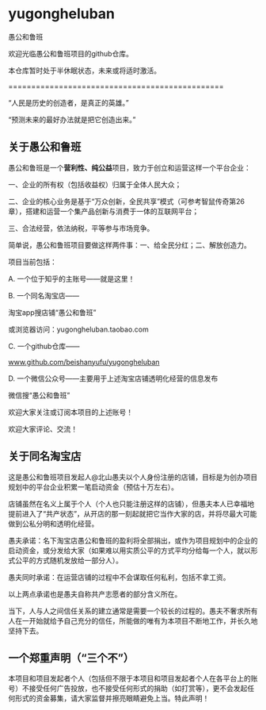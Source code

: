 # yugongheluban
愚公和鲁班

欢迎光临愚公和鲁班项目的github仓库。

本仓库暂时处于半休眠状态，未来或将适时激活。

===============================================

“人民是历史的创造者，是真正的英雄。”

“预测未来的最好办法就是把它创造出来。”

## 关于愚公和鲁班

愚公和鲁班是一个**营利性、纯公益**项目，致力于创立和运营这样一个平台企业：

一、企业的所有权（包括收益权）归属于全体人民大众；

二、企业的核心业务是基于“万众创新，全民共享”模式（可参考智鼠传奇第26章），搭建和运营一个集产品创新与消费于一体的互联网平台；

三、合法经营，依法纳税，平等参与市场竞争。

简单说，愚公和鲁班项目要做这样两件事：一、给全民分红；二、解放创造力。

项目当前包括：

A. 一个位于知乎的主账号——就是这里！

B. 一个同名淘宝店——

淘宝app搜店铺“愚公和鲁班”

或浏览器访问：yugongheluban.taobao.com

C. 一个github仓库——

www.github.com/beishanyufu/yugongheluban

D. 一个微信公众号——主要用于上述淘宝店铺透明化经营的信息发布

微信搜“愚公和鲁班”

欢迎大家关注或订阅本项目的上述账号！

欢迎大家评论、交流！

## 关于同名淘宝店

这是愚公和鲁班项目发起人@北山愚夫以个人身份注册的店铺，目标是为创办项目规划中的平台企业积累一笔启动资金（预估十万左右）。

店铺虽然在名义上属于个人（个人也只能注册这样的店铺），但愚夫本人已幸福地提前进入了“共产状态”，从开店的那一刻起就把它当作大家的店，并将尽最大可能做到公私分明和透明化经营。

愚夫承诺：名下淘宝店愚公和鲁班的盈利将全部捐出，或作为项目规划中的企业的启动资金，或分发给大家（如果难以用实质公平的方式平均分给每一个人，就以形式公平的方式随机发放给一部分人）。

愚夫同时承诺：在运营店铺的过程中不会谋取任何私利，包括不拿工资。

以上两点承诺也是愚夫自称共产志愿者的部分含义所在。

当下，人与人之间信任关系的建立通常是需要一个较长的过程的。愚夫不奢求所有人在一开始就给予自己充分的信任，所能做的唯有为本项目不断地工作，并长久地坚持下去。

## 一个郑重声明（“三个不”）

本项目和项目发起者个人（包括但不限于本项目和项目发起者个人在各平台上的账号）不接受任何广告投放，也不接受任何形式的捐助（如打赏等），更不会发起任何形式的资金募集，请大家监督并擦亮眼睛避免上当。特此声明！
